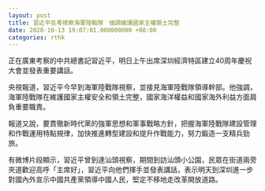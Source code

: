 ```yaml
---
layout: post
title: 習近平在粵視察海軍陸戰隊　強調維護國家主權領土完整
date: 2020-10-13 19:07:01.000000000 +08:00
categories: rthk
---
```


正在廣東考察的中共總書記習近平，明日上午出席深圳經濟特區建立40周年慶祝大會並發表重要講話。

央視報道，習近平今早到海軍陸戰隊視察，並接見海軍陸戰隊領導幹部。他強調，海軍陸戰隊在維護國家主權安全和領土完整，國家海洋權益和國家海外利益方面肩負重要職責。

報道又說，要貫徹新時代黨的強軍思想和軍事戰略方針，把握海軍陸戰隊建設管理和作戰運用特點規律，加快推進轉型建設和提升作戰能力，努力鍛造一支精兵勁旅。

有微博片段顯示，習近平曾到達汕頭視察，期間到訪汕頭小公園，民眾在街道兩旁夾道歡迎高呼「主席好」，習近平向他們揮手並發表講話，表示明天到深圳進一步對國內外宣示中國共產黨領導中國人民，堅定不移地走改革開放道路。
